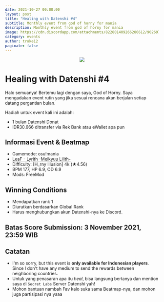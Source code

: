 ```yaml
---
date: 2021-10-27 00:00:00
layout: post
title: "Healing with Datenshi #4"
subtitle: Monthly event from god of horny for mania
description: Monthly event from god of horny for mania
image: https://cdn.discordapp.com/attachments/822801409266286612/902697348856156230/Copy_of_halloween2021.png
category: events
author: troke12
paginate: false
---
```


<p align="center"><img src="https://cdn.discordapp.com/attachments/822801409266286612/902697348856156230/Copy_of_halloween2021.png"></p>

# Healing with Datenshi #4

Halo semuanya! Bertemu lagi dengan saya, God of Horny. Saya mengadakan event rutin yang jika sesuai rencana akan berjalan setiap datang pergantian bulan.

Hadiah untuk event kali ini adalah:

- 1 bulan Datenshi Donat
- IDR30.666 ditransfer via Rek Bank atau eWallet apa pun

## Informasi Event & Beatmap

- Gamemode: osu!mania
- [LeaF - Lyrith -Meikyuu Lilith-](https://osu.datenshi.pw/beatmaps/3257969)
- Difficulty: [H_rny Illusion] 4k (★4.56)
- BPM 177, HP 6.9, OD 6.9
- Mods: FreeMod

## Winning Conditions

- Mendapatkan rank 1
- Diurutkan berdasarkan Global Rank
- Harus menghubungkan akun Datenshi-nya ke Discord.

## Batas Score Submission: 3 November 2021, 23:59 WIB

## Catatan

- I'm so sorry, but this event is **only available for Indonesian players**. Since I don't have any medium to send the rewards between neighboring countries.
- Untuk yang penasaran apa itu _heal_, bisa langsung bertanya dan mention saya
  di `Secret Labs` Server Datenshi yah!
- Mohon bantuan nambah Fav kalo suka sama Beatmap-nya, dan mohon juga partisipasi nya yaaa
